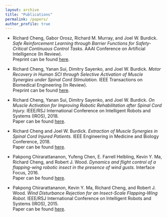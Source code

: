 ```yaml
---
layout: archive
title: "Publications"
permalink: /papers/
author_profile: true
---
```


* Richard Cheng, Gabor Orosz, Richard M. Murray, and Joel W. Burdick. *Safe Reinforcement Learning through Barrier Functions for Safety-Critical Continuous Control Tasks.* AAAI Conference on Artificial Intelligence (In Review). <br/>
Preprint can be found [here](http://rcheng805.github.io/files/aaai2018.pdf).

* Richard Cheng, Yanan Sui, Dimitry Sayenko, and Joel W. Burdick. *Motor Recovery in Human SCI through Selective Activation of Muscle Synergies under Spinal Cord Stimulation.* IEEE Transactions on Biomedical Engineering (In Review). <br/>
Preprint can be found [here](http://rcheng805.github.io/files/tbme2018.pdf).

* Richard Cheng, Yanan Sui, Dimitry Sayenko, and Joel W. Burdick. *On Muscle Activation for Improving Robotic Rehabilitation after Spinal Cord Injury.* IEEE/RSJ International Conference on Intelligent Robots and Systems (IROS), 2018. <br/>
Paper can be found [here](http://rcheng805.github.io/files/iros2018.pdf).

* Richard Cheng and Joel W. Burdick. *Extraction of Muscle Synergies in Spinal Cord Injured Patients.* IEEE Engineering in Medicine and Biology Conference, 2018. <br/>
Paper can be found [here](http://rcheng805.github.io/files/embc2018.pdf).

* Pakpong Chirarattananon, Yufeng Chen, E. Farrell Helbling, Kevin Y. Ma, Richard Cheng, and Robert J. Wood. *Dynamics and flight control of a flapping-wing robotic insect in the presence of wind gusts.* Interface Focus, 2016. <br/>
Paper can be found [here](http://rcheng805.github.io/files/interface2016.pdf).

* Pakpong Chirarattananon, Kevin Y. Ma, Richard Cheng, and Robert J. Wood. *Wind Disturbance Rejection for an Insect-Scale Flapping-Wing Robot.* IEEE/RSJ International Conference on Intelligent Robots and Systems (IROS), 2015. <br/>
Paper can be found [here](http://rcheng805.github.io/files/iros2015.pdf).
